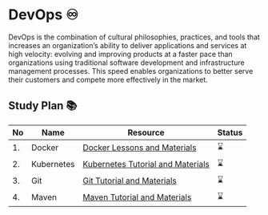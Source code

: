 # DevOps :infinity:

DevOps is the combination of cultural philosophies, practices, and tools that increases an organization’s ability to deliver applications and services at high velocity: evolving and improving products at a faster pace than organizations using traditional software development and infrastructure management processes. This speed enables organizations to better serve their customers and compete more effectively in the market.

## Study Plan :books:

|No|Name|Resource|Status|
|--|----|--------|------|
|1.|Docker|[Docker Lessons and Materials](https://github.com/abbos0123/DevOps/tree/main/Docker)|:hourglass:|
|2.|Kubernetes|[Kubernetes Tutorial and Materials](https://github.com/abbos0123/DevOps/tree/main/Kubernetes)|:hourglass:|
|3.|Git|[Git Tutorial and Materials](https://github.com/abbos0123/DevOps/tree/main/Git)|:hourglass:|
|4.|Maven|[Maven Tutorial and Materials](https://github.com/abbos0123/DevOps/tree/main/Maven)|:hourglass:|
